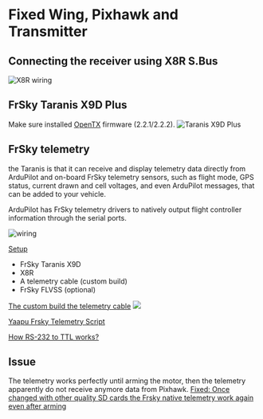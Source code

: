 # Fixed Wing, Pixhawk and Transmitter

## Connecting the receiver using X8R S.Bus
![X8R wiring](http://ardupilot.org/plane/_images/RCIN_connection.jpg)

## FrSky Taranis X9D Plus
Make sure installed [OpenTX](http://www.open-tx.org/downloads.html) firmware (2.2.1/2.2.2).
![Taranis X9D Plus](http://ardupilot.org/plane/_images/FrSky_Taranis9XD_Plus.jpg)

## FrSky telemetry
the Taranis is that it can receive and display telemetry data directly from ArduPilot and on-board FrSky telemetry sensors, such as flight mode, GPS status, current drawn and cell voltages, and even ArduPilot messages, that can be added to your vehicle.

ArduPilot has FrSky telemetry drivers to natively output flight controller information through the serial ports. 

![wiring](http://ardupilot.org/plane/_images/FrSky_Conn_Phawk-X8R.jpg)

[Setup](http://ardupilot.org/plane/docs/common-frsky-telemetry.html#common-frsky-telemetry)
- FrSky Taranis X9D
- X8R
- A telemetry cable (custom build)
- FrSky FLVSS (optional)

[The custom build the telemetry cable](https://discuss.ardupilot.org/t/some-soldering-required/27613)
![](https://discuss.ardupilot.org/uploads/default/optimized/2X/2/25a0d6363a7f6330d9e21b74ab4c0bec4c88fd62_1_690x459.jpg)

[Yaapu Frsky Telemetry Script](https://github.com/yaapu/FrskyTelemetryScript)

[How RS-232 to TTL works?](https://www.sparkfun.com/tutorials/215)

## Issue
The telemetry works perfectly until arming the motor, then the telemetry apparently do not receive anymore data from Pixhawk.
[Fixed:  Once changed with other quality SD cards the Frsky native telemetry work again even after arming](https://discuss.ardupilot.org/t/solved-bug-with-frsky-native-telemetry-arming-disable-it/21789)
